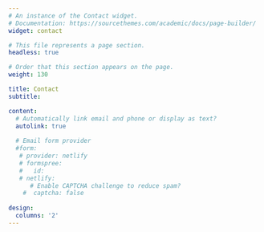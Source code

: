 ```yaml
---
# An instance of the Contact widget.
# Documentation: https://sourcethemes.com/academic/docs/page-builder/
widget: contact

# This file represents a page section.
headless: true

# Order that this section appears on the page.
weight: 130

title: Contact
subtitle:

content:
  # Automatically link email and phone or display as text?
  autolink: true
  
  # Email form provider
  #form:
   # provider: netlify
   # formspree:
   #   id:
   # netlify:
      # Enable CAPTCHA challenge to reduce spam?
    #  captcha: false
  
design:
  columns: '2'
---
```

